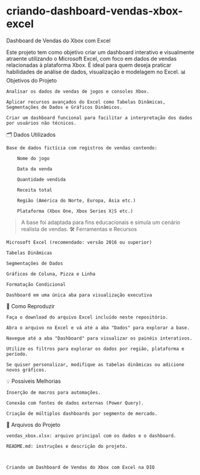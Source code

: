 # criando-dashboard-vendas-xbox-excel


Dashboard de Vendas do Xbox com Excel

Este projeto tem como objetivo criar um dashboard interativo e visualmente atraente utilizando o Microsoft Excel, com foco em dados de vendas relacionadas à plataforma Xbox. É ideal para quem deseja praticar habilidades de análise de dados, visualização e modelagem no Excel.
📊 Objetivos do Projeto

    Analisar os dados de vendas de jogos e consoles Xbox.

    Aplicar recursos avançados do Excel como Tabelas Dinâmicas, Segmentações de Dados e Gráficos Dinâmicos.

    Criar um dashboard funcional para facilitar a interpretação dos dados por usuários não técnicos.

🗂️ Dados Utilizados

    Base de dados fictícia com registros de vendas contendo:

        Nome do jogo

        Data da venda

        Quantidade vendida

        Receita total

        Região (América do Norte, Europa, Ásia etc.)

        Plataforma (Xbox One, Xbox Series X|S etc.)

> A base foi adaptada para fins educacionais e simula um cenário realista de vendas.
🛠️ Ferramentas e Recursos

    Microsoft Excel (recomendado: versão 2016 ou superior)

    Tabelas Dinâmicas

    Segmentações de Dados

    Gráficos de Coluna, Pizza e Linha

    Formatação Condicional

    Dashboard em uma única aba para visualização executiva

🚀 Como Reproduzir

    Faça o download do arquivo Excel incluído neste repositório.

    Abra o arquivo no Excel e vá até a aba "Dados" para explorar a base.

    Navegue até a aba "Dashboard" para visualizar os painéis interativos.

    Utilize os filtros para explorar os dados por região, plataforma e período.

    Se quiser personalizar, modifique as tabelas dinâmicas ou adicione novos gráficos.

💡 Possíveis Melhorias

    Inserção de macros para automações.

    Conexão com fontes de dados externas (Power Query).

    Criação de múltiplos dashboards por segmento de mercado.

📎 Arquivos do Projeto

    vendas_xbox.xlsx: arquivo principal com os dados e o dashboard.

    README.md: instruções e descrição do projeto.



    Criando um Dashboard de Vendas do Xbox com Excel na DIO


